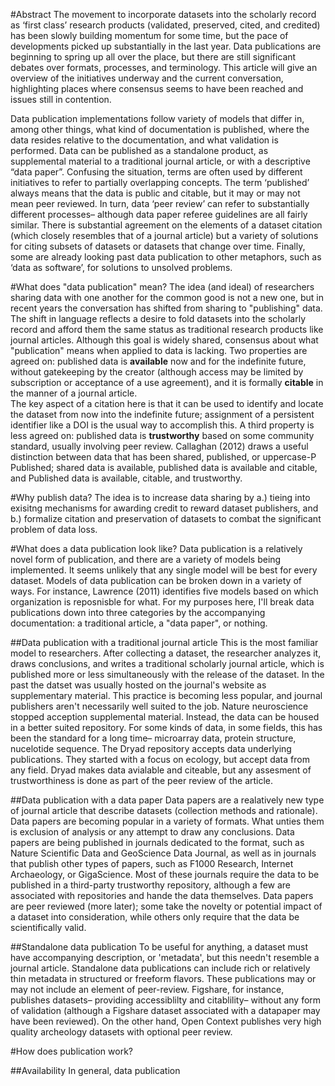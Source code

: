 #Abstract
The movement to incorporate datasets into the scholarly record as ‘first class’ research products (validated, preserved, cited, and credited) has been slowly building momentum for some time, but the pace of developments picked up substantially in the last year.
Data publications are beginning to spring up all over the place, but there are still significant debates over formats, processes, and terminology.
This article will give an overview of the initiatives underway and the current conversation, highlighting places where consensus seems to have been reached and issues still in contention.

Data publication implementations follow variety of models that differ in, among other things, what kind of documentation is published, where the data resides relative to the documentation, and what validation is performed.
Data can be published as a standalone product, as supplemental material to a traditional journal article, or with a descriptive “data paper”. Confusing the situation, terms are often used by different initiatives to refer to partially overlapping concepts.
The term ‘published’ always means that the data is public and citable, but it may or may not mean peer reviewed.
In turn, data ‘peer  review’ can refer to substantially different processes– although data paper referee guidelines are all fairly similar.
There is substantial agreement on the elements of a dataset citation (which closely resembles that of a journal article) but a variety of solutions for citing subsets of datasets or datasets that change over time.
Finally, some are already looking past data publication to other metaphors, such as ‘data as software’, for solutions to unsolved problems.

#What does "data publication" mean?
The idea (and ideal) of researchers sharing data with one another for the common good is not a new one, but in recent years the conversation has shifted from sharing to "publishing" data.
The shift in language reflects a desire to fold datasets into the scholarly record and afford them the same status as traditional research products like journal articles.
Although this goal is widely shared, consensus about what "publication" means when applied to data is lacking.
Two properties are agreed on: published data is **available** now and for the indefinite future, without gatekeeping by the creator (although access may be limited by subscription or acceptance of a use agreement), and it is formally **citable** in the manner of a journal article.   
The key aspect of a citation here is that it can be used to identify and locate the dataset from now into the indefinite future; assignment of a persistent identifier like a DOI is the usual way to accomplish this.
A third property is less agreed on: published data is **trustworthy** based on some community standard, usually involving peer review.
Callaghan (2012) draws a useful distinction between data that has been shared, published, or uppercase-P Published; shared data is available, published data is available and citable, and Published data is available, citable, and trustworthy.

#Why publish data?
The idea is to increase data sharing by a.) tieing into exisitng mechanisms for awarding credit to reward dataset publishers, and b.) formalize citation and preservation of datasets to combat the significant problem of data loss.  

#What does a data publication look like?
Data publication is a relatively novel form of publication, and there are a variety of models being implemented.
It seems unlikely that any single model will be best for every dataset.  Models of data publication can be broken down in a variety of ways.
For instance, Lawrence (2011) identifies five models based on which organization is reposnisble for what.
For my purposes here, I'll break data publications down into three categories by the accompanying documentation: a traditional article, a "data paper", or nothing.

##Data publication with a traditional journal article
This is the most familiar model to researchers.
After collecting a dataset, the researcher analyzes it, draws conclusions, and writes a traditional scholarly journal article, which is published more or less simultaneously with the release of the dataset.
In the past the datset was usually hosted on the journal's website as supplementary material.
This practice is becoming less popular, and journal publishers aren't necessarily well suited to the job.  Nature neuroscience stopped acception supplemental material.
Instead, the data can be housed in a better suited repository.
For some kinds of data, in some fields, this has been the standard for a long time– microarray data, protein structure, nucelotide sequence.
The Dryad repository accepts data underlying publications.
They started with a focus on ecology, but accept data from any field.
Dryad makes data avialable and citeable, but any assesment of trustworthiness is done as part of the peer review of the article.

##Data publication with a data paper
Data papers are a realatively new type of journal article that describe datasets (collection methods and rationale).
Data papers are becoming popular in a variety of formats.  What unties them is exclusion of analysis or any attempt to draw any conclusions.
Data papers are being published in journals dedicated to the format, such as Nature Scientific Data and GeoScience Data Journal, as well as in journals that publish other types of papers, such as F1000 Research, Internet Archaeology, or GigaScience.
Most of these journals require the data to be published in a third-party trustworthy repository, although a few are associated with repositories and hande the data themselves.
Data papers are peer reviewed (more later); some take the novelty or potential impact of a dataset into consideration, while others only require that the data be scientifically valid.

##Standalone data publication
To be useful for anything, a dataset must have accompanying description, or 'metadata', but this needn't resemble a journal article.
Standalone data publications can include rich or relatively thin metadata in structured or freeform flavors.
These publications may or may not include an element of peer-review.
Figshare, for instance, publishes datasets– providing accessiblilty and citablility– without any form of validation (although a Figshare dataset associated with a datapaper may have been reviewed).
On the other hand, Open Context publishes very high quality archeology datasets with optional peer review.  

#How does publication work?

##Availability
In general, data publication